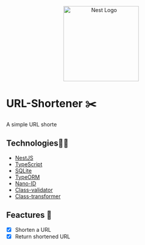 <p align="center">
  <a href="http://nestjs.com/" target="blank"><img src="https://nestjs.com/img/logo-small.svg" width="200" alt="Nest Logo" /></a>
</p>

# URL-Shortener ✂️

A simple URL shorte

## Technologies👨‍💻

- [NestJS](https://nestjs.com/)
- [TypeScript](https://www.typescriptlang.org/)
- [SQLite](https://www.sqlite.org/index.html)
- [TypeORM](https://typeorm.io/)
- [Nano-ID](https://www.npmjs.com/package/nanoid)
- [Class-validator](https://www.npmjs.com/package/class-validator)
- [Class-transformer](https://www.npmjs.com/package/class-transformer)

## Feactures 🦸

- [x] Shorten a URL
- [x] Return shortened URL
